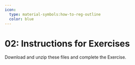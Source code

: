 ```yaml
---
icon:
  type: material-symbols:how-to-reg-outline
  color: blue
---
```


# 02: Instructions for Exercises

Download and unzip these files and complete the Exercise.